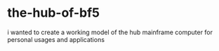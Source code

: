 # the-hub-of-bf5
i wanted to create a working model of the hub mainframe computer for personal usages and applications

